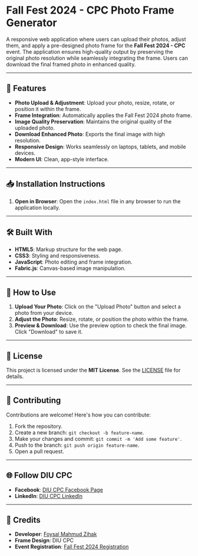 # Fall Fest 2024 - CPC Photo Frame Generator

A responsive web application where users can upload their photos, adjust them, and apply a pre-designed photo frame for the **Fall Fest 2024 - CPC** event. The application ensures high-quality output by preserving the original photo resolution while seamlessly integrating the frame. Users can download the final framed photo in enhanced quality.

---

## 🚀 Features

- **Photo Upload & Adjustment**: Upload your photo, resize, rotate, or position it within the frame.
- **Frame Integration**: Automatically applies the Fall Fest 2024 photo frame.
- **Image Quality Preservation**: Maintains the original quality of the uploaded photo.
- **Download Enhanced Photo**: Exports the final image with high resolution.
- **Responsive Design**: Works seamlessly on laptops, tablets, and mobile devices.
- **Modern UI**: Clean, app-style interface.

---

## 📥 Installation Instructions

1. **Open in Browser**: 
   Open the `index.html` file in any browser to run the application locally.

---

## 🛠️ Built With

- **HTML5**: Markup structure for the web page.
- **CSS3**: Styling and responsiveness.
- **JavaScript**: Photo editing and frame integration.
- **Fabric.js**: Canvas-based image manipulation.

---

## 🌟 How to Use

1. **Upload Your Photo**: 
   Click on the "Upload Photo" button and select a photo from your device.
2. **Adjust the Photo**: 
   Resize, rotate, or position the photo within the frame.
3. **Preview & Download**: 
   Use the preview option to check the final image. Click "Download" to save it.

---

## 📄 License

This project is licensed under the **MIT License**. See the [LICENSE](LICENSE) file for details.

---

## 🤝 Contributing

Contributions are welcome! Here's how you can contribute:

1. Fork the repository.
2. Create a new branch: `git checkout -b feature-name`.
3. Make your changes and commit: `git commit -m 'Add some feature'`.
4. Push to the branch: `git push origin feature-name`.
5. Open a pull request.

---

## 🌐 Follow DIU CPC

- **Facebook**: [DIU CPC Facebook Page](https://www.facebook.com/diucsecpc)
- **LinkedIn**: [DIU CPC LinkedIn](https://www.linkedin.com/company/diu-cpc-computer-programming-club/)

---

## 🙏 Credits

- **Developer**: [Foysal Mahmud Zihak](https://zihak.me)
- **Frame Design**: DIU CPC
- **Event Registration**: [Fall Fest 2024 Registration](https://docs.google.com/forms/d/e/1FAIpQLSeO10fz8PDKnp3b2R0JnY2JXE9_9m1NzXK44faKB8H536ff8Q/viewform)

